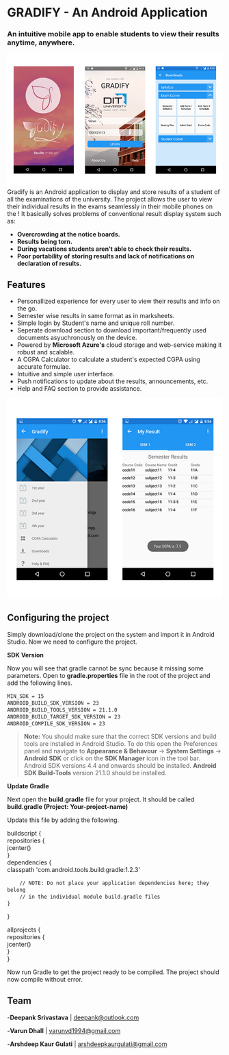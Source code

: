 # GRADIFY - An Android Application
### An intuitive mobile app to enable students to view their results anytime, anywhere.

![alt text](ss/ds1.jpg)
Gradify is an Android application to display and store results of a student of all the examinations of the university. The project allows the user to view their individual results in the exams seamlessly in their mobile phones on the ! 
It basically solves problems of conventional result display system such as:
- **Overcrowding at the notice boards.** 
- **Results being torn.** 
- **During vacations students aren’t able to check their results.**
- **Poor portability of storing results and lack of notifications on declaration of results.** 

## Features

- Personallized experience for every user to view their results and info on the go.
- Semester wise results in same format as in marksheets.
- Simple login by Student's name and unique roll number.
- Seperate download section to download important/frequently used documents asyuchronously on the device.
- Powered by **Microsoft Azure's** cloud storage and web-service making it robust and scalable.
- A CGPA Calculator to calculate a student's expected CGPA using accurate formulae.
- Intuitive and simple user interface.
- Push notifications to update about the results, announcements, etc.
- Help and FAQ section to provide assistance.

![alt text](ss/ds2.jpg)

## Configuring the project

Simply download/clone the project on the system and import it in Android Studio.
Now we need to configure the project. 

**SDK Version**

Now you will see that gradle cannot be sync because it missing some parameters. Open to **gradle.properties** file in the root of the project and add the following lines.

```
MIN_SDK = 15
ANDROID_BUILD_SDK_VERSION = 23
ANDROID_BUILD_TOOLS_VERSION = 21.1.0
ANDROID_BUILD_TARGET_SDK_VERSION = 23
ANDROID_COMPILE_SDK_VERSION = 23
```
> **Note:**
>You should make sure that the correct SDK versions and build tools are installed in Android Studio. To do this open the Preferences panel and navigate to **Appearance & Behavour** -> **System Settings** -> **Android SDK** or click on the **SDK Manager** icon in the tool bar. Android SDK versions 4.4 and onwards should be installed. **Android SDK Build-Tools** version 21.1.0 should be installed. 

**Update Gradle**

Next open the **build.gradle** file for your project. It should be called **build.gradle (Project: Your-project-name)**  

Update this file by adding the following.    

buildscript {  
    repositories {  
        jcenter()  
    }  
    dependencies {  
        classpath 'com.android.tools.build:gradle:1.2.3'  

        // NOTE: Do not place your application dependencies here; they belong  
        // in the individual module build.gradle files  
    }  
}  

allprojects {  
    repositories {  
        jcenter()  
    }  
}  

Now run Gradle to get the project ready to be compiled. The project should now compile without error.   

## Team
-**Deepank Srivastava** | deepank@outlook.com

-**Varun Dhall** | varunvd1994@gmail.com

-**Arshdeep Kaur Gulati** | arshdeepkaurgulati@gmail.com
